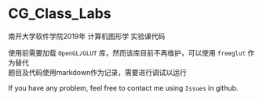 # CG_Class_Labs

南开大学软件学院2019年 计算机图形学 实验课代码

使用前需要加载 `OpenGL/GLUT` 库，然而该库目前不再维护，可以使用 `freeglut` 作为替代  
题目及代码使用markdown作为记录，需要进行调试以运行  

If you have any problem, feel free to contact me using `Issues` in github.
